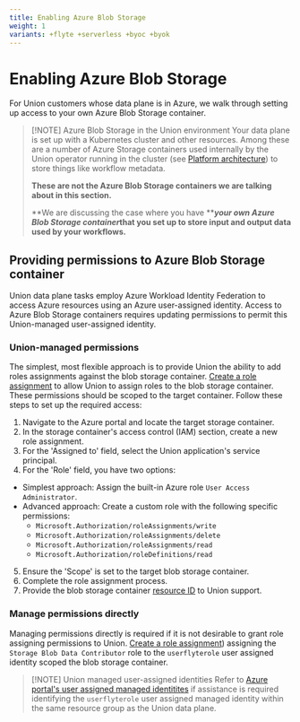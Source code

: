 ```yaml
---
title: Enabling Azure Blob Storage
weight: 1
variants: +flyte +serverless +byoc +byok
---
```


# Enabling Azure Blob Storage

For Union customers whose data plane is in Azure, we walk through setting up access to your own Azure Blob Storage container.

> [!NOTE] Azure Blob Storage in the Union environment
> Your data plane is set up with a Kubernetes cluster and other resources.
> Among these are a number of Azure Storage containers used internally by the Union operator running in the cluster (see [Platform architecture](../../platform-architecture.md)) to store things like workflow metadata.
>
> **These are not the Azure Blob Storage containers we are talking about in this section.**
>
> **We are discussing the case where you have **_**your own Azure Blob Storage container**_**that you set up to store input and output data used by your workflows.**

## Providing permissions to Azure Blob Storage container

Union data plane tasks employ Azure Workload Identity Federation to access Azure resources using an Azure user-assigned identity. Access to Azure Blob Storage containers requires updating permissions to permit this Union-managed user-assigned identity.

### Union-managed permissions

The simplest, most flexible approach is to provide Union the ability to add roles assignments against the blob storage container. [Create a role assignment](https://learn.microsoft.com/en-us/azure/role-based-access-control/role-assignments-portal) to allow Union to assign roles to the blob storage container. These permissions should be scoped to the target container. Follow these steps to set up the required access:

1. Navigate to the Azure portal and locate the target storage container.
2. In the storage container's access control (IAM) section, create a new role assignment.
3. For the 'Assigned to' field, select the Union application's service principal.
4. For the 'Role' field, you have two options:
  * Simplest approach: Assign the built-in Azure role `User Access Administrator`.
  * Advanced approach: Create a custom role with the following specific permissions:
    * `Microsoft.Authorization/roleAssignments/write`
    * `Microsoft.Authorization/roleAssignments/delete`
    * `Microsoft.Authorization/roleAssignments/read`
    * `Microsoft.Authorization/roleDefinitions/read`
5. Ensure the 'Scope' is set to the target blob storage container.
6. Complete the role assignment process.
7. Provide the blob storage container [resource ID](https://learn.microsoft.com/en-us/dotnet/api/microsoft.azure.management.storage.models.resource.id) to Union support.

### Manage permissions directly

Managing permissions directly is required if it is not desirable to grant role assigning permissions to Union. [Create a role assignment](https://learn.microsoft.com/en-us/azure/role-based-access-control/role-assignments-portal)) assigning the `Storage Blob Data Contributor` role to the `userflyterole` user assigned identity scoped the blob storage container.

> [!NOTE] Union managed user-assigned identities
> Refer to [Azure portal&#39;s user assigned managed identitites](https://portal.azure.com/#view/HubsExtension/BrowseResource/resourceType/Microsoft.ManagedIdentity%2FuserAssignedIdentities) if assistance is required identifying the `userflyterole` user assigned managed identity within the same resource group as the Union data plane.

